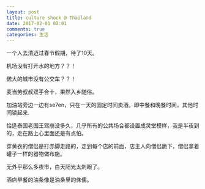 ```yaml
---
layout: post
title: culture shock @ Thailand
date: 2017-02-01 02:01
comments: true
categories: 生活
---
```


一个人去清迈过春节假期，待了10天。

机场没有打开水的地方？？！

偌大的城市没有公交车？？！

麦当劳叔叔双手合十，果然入乡随俗。

加油站旁边一边有se7en，只在一天的固定时间卖酒，即中餐和晚餐时间，其他时间锁起来.

恰逢泰国老国王驾崩没多久，几乎所有的公共场合都设置成灵堂模样，我是半夜到的，走在路上心里面还是有点怕。

穿黄衣的僧侣是打赤脚走路的，走到每个店的前面，店主人向僧侣跪下，僧侣拿着罐子一样的器物做布施。

无外乎那么多夜市，白天阳光太刺眼了。

酒店早餐的油条像是油条里的侏儒。
